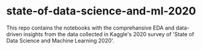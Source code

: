 # state-of-data-science-and-ml-2020
This repo contains the notebooks with the comprehansive EDA and data-driven insights from the data collected in Kaggle's 2020 survey of 'State of Data Science and Machine Learning 2020'.

